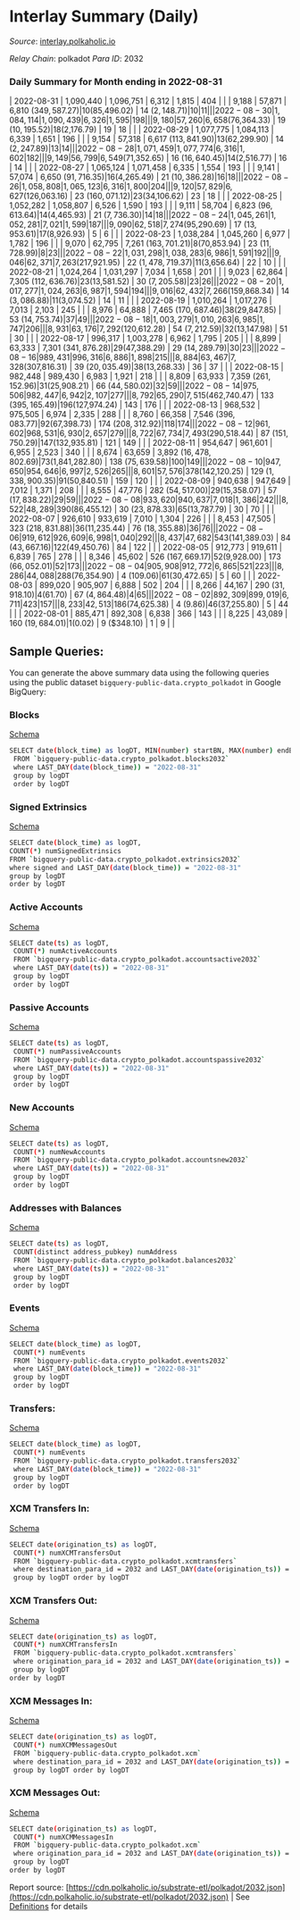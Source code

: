 # Interlay Summary (Daily)

_Source_: [interlay.polkaholic.io](https://interlay.polkaholic.io)

*Relay Chain*: polkadot
*Para ID*: 2032



### Daily Summary for Month ending in 2022-08-31


| 2022-08-31 | 1,090,440 | 1,096,751 | 6,312 | 1,815 | 404 |  |  | 9,188 | 57,871 | 6,810 ($349,587.27) | 10 ($85,496.02) | 14 ($2,148.71) | 10 | 11 |  |
| 2022-08-30 | 1,084,114 | 1,090,439 | 6,326 | 1,595 | 198 |  |  | 9,180 | 57,260 | 6,658 ($76,364.33) | 19 ($10,195.52) | 18 ($2,176.79) | 19 | 18 |  |
| 2022-08-29 | 1,077,775 | 1,084,113 | 6,339 | 1,651 | 196 |  |  | 9,154 | 57,318 | 6,617 ($113,841.90) | 13 ($62,299.90) | 14 ($2,247.89) | 13 | 14 |  |
| 2022-08-28 | 1,071,459 | 1,077,774 | 6,316 | 1,602 | 182 |  |  | 9,149 | 56,799 | 6,549 ($71,352.65) | 16 ($16,640.45) | 14 ($2,516.77) | 16 | 14 |  |
| 2022-08-27 | 1,065,124 | 1,071,458 | 6,335 | 1,554 | 193 |  |  | 9,141 | 57,074 | 6,650 ($91,716.35) | 16 ($4,265.49) | 21 ($10,386.28) | 16 | 18 |  |
| 2022-08-26 | 1,058,808 | 1,065,123 | 6,316 | 1,800 | 204 |  |  | 9,120 | 57,829 | 6,627 ($126,063.16) | 23 ($160,071.12) | 23 ($34,106.62) | 23 | 18 |  |
| 2022-08-25 | 1,052,282 | 1,058,807 | 6,526 | 1,590 | 193 |  |  | 9,111 | 58,704 | 6,823 ($96,613.64) | 14 ($4,465.93) | 21 ($7,736.30) | 14 | 18 |  |
| 2022-08-24 | 1,045,261 | 1,052,281 | 7,021 | 1,599 | 187 |  |  | 9,090 | 62,518 | 7,274 ($95,290.69) | 17 ($13,953.61) | 17 ($8,926.93) | 5 | 6 |  |
| 2022-08-23 | 1,038,284 | 1,045,260 | 6,977 | 1,782 | 196 |  |  | 9,070 | 62,795 | 7,261 ($163,701.21) | 8 ($70,853.94) | 23 ($11,728.99) | 8 | 23 |  |
| 2022-08-22 | 1,031,298 | 1,038,283 | 6,986 | 1,591 | 192 |  |  | 9,046 | 62,371 | 7,263 ($217,921.95) | 22 ($1,478,719.37) | 11 ($3,656.64) | 22 | 10 |  |
| 2022-08-21 | 1,024,264 | 1,031,297 | 7,034 | 1,658 | 201 |  |  | 9,023 | 62,864 | 7,305 ($112,636.76) | 23 ($13,581.52) | 30 ($7,205.58) | 23 | 26 |  |
| 2022-08-20 | 1,017,277 | 1,024,263 | 6,987 | 1,594 | 194 |  |  | 9,016 | 62,432 | 7,266 ($159,868.34) | 14 ($3,086.88) | 11 ($3,074.52) | 14 | 11 |  |
| 2022-08-19 | 1,010,264 | 1,017,276 | 7,013 | 2,103 | 245 |  |  | 8,976 | 64,888 | 7,465 ($170,687.46) | 38 ($29,847.85) | 53 ($14,753.74) | 37 | 49 |  |
| 2022-08-18 | 1,003,279 | 1,010,263 | 6,985 | 1,747 | 206 |  |  | 8,931 | 63,176 | 7,292 ($120,612.28) | 54 ($7,212.59) | 32 ($13,147.98) | 51 | 30 |  |
| 2022-08-17 | 996,317 | 1,003,278 | 6,962 | 1,795 | 205 |  |  | 8,899 | 63,333 | 7,301 ($341,876.28) | 29 ($47,388.29) | 29 ($14,289.79) | 30 | 23 |  |
| 2022-08-16 | 989,431 | 996,316 | 6,886 | 1,898 | 215 |  |  | 8,884 | 63,467 | 7,328 ($307,816.31) | 39 ($20,035.49) | 38 ($13,268.33) | 36 | 37 |  |
| 2022-08-15 | 982,448 | 989,430 | 6,983 | 1,921 | 218 |  |  | 8,809 | 63,933 | 7,359 ($261,152.96) | 31 ($25,908.21) | 66 ($44,580.02) | 32 | 59 |  |
| 2022-08-14 | 975,506 | 982,447 | 6,942 | 2,107 | 277 |  |  | 8,792 | 65,290 | 7,515 ($462,740.47) | 133 ($395,165.49) | 196 ($127,974.24) | 143 | 176 |  |
| 2022-08-13 | 968,532 | 975,505 | 6,974 | 2,335 | 288 |  |  | 8,760 | 66,358 | 7,546 ($396,083.77) | 92 ($67,398.73) | 174 ($208,312.92) | 118 | 174 |  |
| 2022-08-12 | 961,602 | 968,531 | 6,930 | 2,657 | 279 |  |  | 8,722 | 67,734 | 7,493 ($290,518.44) | 87 ($151,750.29) | 147 ($132,935.81) | 121 | 149 |  |
| 2022-08-11 | 954,647 | 961,601 | 6,955 | 2,523 | 340 |  |  | 8,674 | 63,659 | 3,892 ($16,478,802.69) | 73 ($1,841,282.80) | 138 ($75,639.58) | 100 | 149 |  |
| 2022-08-10 | 947,650 | 954,646 | 6,997 | 2,526 | 265 |  |  | 8,601 | 57,576 | 378 ($142,120.25) | 129 ($1,338,900.35) | 91 ($50,840.51) | 159 | 120 |  |
| 2022-08-09 | 940,638 | 947,649 | 7,012 | 1,371 | 208 |  |  | 8,555 | 47,776 | 282 ($54,517.00) | 29 ($15,358.07) | 57 ($17,838.22) | 29 | 59 |  |
| 2022-08-08 | 933,620 | 940,637 | 7,018 | 1,386 | 242 |  |  | 8,522 | 48,289 | 390 ($86,455.12) | 30 ($23,878.33) | 65 ($13,787.79) | 30 | 70 |  |
| 2022-08-07 | 926,610 | 933,619 | 7,010 | 1,304 | 226 |  |  | 8,453 | 47,505 | 323 ($218,831.88) | 36 ($11,235.44) | 76 ($18,355.88) | 36 | 76 |  |
| 2022-08-06 | 919,612 | 926,609 | 6,998 | 1,040 | 292 |  |  | 8,437 | 47,682 | 543 ($141,389.03) | 84 ($43,667.16) | 122 ($49,450.76) | 84 | 122 |  |
| 2022-08-05 | 912,773 | 919,611 | 6,839 | 765 | 278 |  |  | 8,346 | 45,602 | 526 ($167,669.17) | 52 ($9,928.00) | 173 ($66,052.01) | 52 | 173 |  |
| 2022-08-04 | 905,908 | 912,772 | 6,865 | 521 | 223 |  |  | 8,286 | 44,088 | 288 ($76,354.90) | 4 ($109.06) | 61 ($30,472.65) | 5 | 60 |  |
| 2022-08-03 | 899,020 | 905,907 | 6,888 | 502 | 204 |  |  | 8,266 | 44,167 | 290 ($31,918.10) | 4 ($61.70) | 67 ($4,864.48) | 4 | 65 |  |
| 2022-08-02 | 892,309 | 899,019 | 6,711 | 423 | 157 |  |  | 8,233 | 42,513 | 186 ($74,625.38) | 4 ($9.86) | 46 ($37,255.80) | 5 | 44 |  |
| 2022-08-01 | 885,471 | 892,308 | 6,838 | 366 | 143 |  |  | 8,225 | 43,089 | 160 ($19,684.01) | 1 ($0.02) | 9 ($348.10) | 1 | 9 |  |

## Sample Queries:
You can generate the above summary data using the following queries using the public dataset `bigquery-public-data.crypto_polkadot` in Google BigQuery:


### Blocks 

[Schema](https://github.com/colorfulnotion/substrate-etl/blob/main/schema/blocks.json)

```bash
SELECT date(block_time) as logDT, MIN(number) startBN, MAX(number) endBN, COUNT(*) numBlocks 
 FROM `bigquery-public-data.crypto_polkadot.blocks2032`  
 where LAST_DAY(date(block_time)) = "2022-08-31" 
 group by logDT 
 order by logDT
```

### Signed Extrinsics 

[Schema](https://github.com/colorfulnotion/substrate-etl/blob/main/schema/extrinsics.json)

```bash
SELECT date(block_time) as logDT, 
COUNT(*) numSignedExtrinsics 
FROM `bigquery-public-data.crypto_polkadot.extrinsics2032`  
where signed and LAST_DAY(date(block_time)) = "2022-08-31" 
group by logDT 
order by logDT
```

### Active Accounts 

[Schema](https://github.com/colorfulnotion/substrate-etl/blob/main/schema/accountsactive.json)

```bash
SELECT date(ts) as logDT, 
 COUNT(*) numActiveAccounts 
 FROM `bigquery-public-data.crypto_polkadot.accountsactive2032` 
 where LAST_DAY(date(ts)) = "2022-08-31" 
 group by logDT 
 order by logDT
```

### Passive Accounts 

[Schema](https://github.com/colorfulnotion/substrate-etl/blob/main/schema/accountspassive.json)

```bash
SELECT date(ts) as logDT, 
 COUNT(*) numPassiveAccounts 
 FROM `bigquery-public-data.crypto_polkadot.accountspassive2032` 
 where LAST_DAY(date(ts)) = "2022-08-31" 
 group by logDT 
 order by logDT
```

### New Accounts 

[Schema](https://github.com/colorfulnotion/substrate-etl/blob/main/schema/accountsnew.json)

```bash
SELECT date(ts) as logDT, 
 COUNT(*) numNewAccounts 
 FROM `bigquery-public-data.crypto_polkadot.accountsnew2032` 
 where LAST_DAY(date(ts)) = "2022-08-31" 
 group by logDT
 order by logDT
```

### Addresses with Balances 

[Schema](https://github.com/colorfulnotion/substrate-etl/blob/main/schema/balances.json)

```bash
SELECT date(ts) as logDT,
 COUNT(distinct address_pubkey) numAddress 
 FROM `bigquery-public-data.crypto_polkadot.balances2032` 
 where LAST_DAY(date(ts)) = "2022-08-31" 
 group by logDT 
 order by logDT
```

### Events 

[Schema](https://github.com/colorfulnotion/substrate-etl/blob/main/schema/events.json)

```bash
SELECT date(block_time) as logDT, 
 COUNT(*) numEvents 
 FROM `bigquery-public-data.crypto_polkadot.events2032` 
 where LAST_DAY(date(block_time)) = "2022-08-31" 
 group by logDT 
 order by logDT
```

### Transfers:

[Schema](https://github.com/colorfulnotion/substrate-etl/blob/main/schema/transfers.json)

```bash
SELECT date(block_time) as logDT, 
 COUNT(*) numEvents 
 FROM `bigquery-public-data.crypto_polkadot.transfers2032` 
 where LAST_DAY(date(block_time)) = "2022-08-31" 
 group by logDT 
 order by logDT
```

### XCM Transfers In: 

[Schema](https://github.com/colorfulnotion/substrate-etl/blob/main/schema/xcmtransfers.json)

```bash
SELECT date(origination_ts) as logDT, 
 COUNT(*) numXCMTransfersOut 
 FROM `bigquery-public-data.crypto_polkadot.xcmtransfers` 
 where destination_para_id = 2032 and LAST_DAY(date(origination_ts)) = "2022-08-31" 
 group by logDT order by logDT
```

### XCM Transfers Out: 

[Schema](https://github.com/colorfulnotion/substrate-etl/blob/main/schema/xcmtransfers.json)

```bash
SELECT date(origination_ts) as logDT, 
 COUNT(*) numXCMTransfersIn 
 FROM `bigquery-public-data.crypto_polkadot.xcmtransfers` 
 where origination_para_id = 2032 and LAST_DAY(date(origination_ts)) = "2022-08-31" 
 group by logDT 
order by logDT
```

### XCM Messages In: 

[Schema](https://github.com/colorfulnotion/substrate-etl/blob/main/schema/xcm.json)

```bash
SELECT date(origination_ts) as logDT, 
 COUNT(*) numXCMMessagesOut 
 FROM `bigquery-public-data.crypto_polkadot.xcm` 
 where destination_para_id = 2032 and LAST_DAY(date(origination_ts)) = "2022-08-31" 
 group by logDT order by logDT
```

### XCM Messages Out: 

[Schema](https://github.com/colorfulnotion/substrate-etl/blob/main/schema/xcm.json)

```bash
SELECT date(origination_ts) as logDT, 
 COUNT(*) numXCMMessagesIn 
 FROM `bigquery-public-data.crypto_polkadot.xcm` 
 where origination_para_id = 2032 and LAST_DAY(date(origination_ts)) = "2022-08-31" 
 group by logDT 
order by logDT
```


Report source: [https://cdn.polkaholic.io/substrate-etl/polkadot/2032.json](https://cdn.polkaholic.io/substrate-etl/polkadot/2032.json) | See [Definitions](/DEFINITIONS.md) for details
